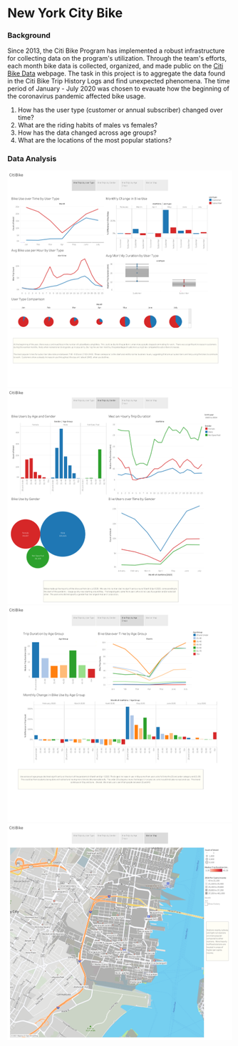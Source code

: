 # New York City Bike

### Background

Since 2013, the Citi Bike Program has implemented a robust infrastructure for collecting data on the program's utilization. Through the team's efforts, each month bike data is collected, organized, and made public on the [Citi Bike Data](https://www.citibikenyc.com/system-data) webpage.  The task in this project is to aggregate the data found in the Citi Bike Trip History Logs and find unexpected phenomena.  The time period of January - July 2020 was chosen to evauate how the beginning of the coronavirus pandemic affected bike usage.

  1.  How has the user type (customer or annual subscriber) changed over time?
  2.  What are the riding habits of males vs females?
  3.  How has the data changed across age groups?
  4.  What are the locations of the most popular stations?
 
 ### Data Analysis
 
![User Type](Images/CitiBike%20Trips%20by%20User%20Type.png) 
![Bike Use by Gender](Images/CitiBike%20Trips%20by%20Gender.png) 
![Bike Use by Age](Images/CitiBike%20Trips%20by%20Age%20Group.png) 
![Map](Images/CitiBike%20Map.png) 
